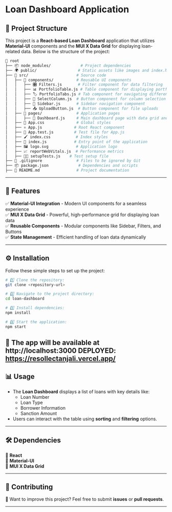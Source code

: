 # Loan Dashboard Application

## 📌 Project Structure

This project is a **React-based Loan Dashboard** application that utilizes **Material-UI** components and the **MUI X Data Grid** for displaying loan-related data. Below is the structure of the project:

```bash
📂 root
├── 📦 node_modules/             # Project dependencies
├── 🌍 public/                  # Static assets like images and index.html
├── 📁 src/                     # Source code
│   ├── 📌 components/          # Reusable UI components
│   │   ├── 🎛 Filters.js       # Filter component for data filtering
│   │   ├── 📊 PortfolioTable.js # Table component for displaying portfolio data
│   │   ├── 🏷 PortfolioTabs.js # Tab component for navigating different sections
│   │   ├── 🔢 SelectColumn.js  # Button component for column selection
│   │   ├── 🧭 Sidebar.js       # Sidebar navigation component
│   │   ├── 📤 UploadButton.js  # Button component for file uploads
│   ├── 📜 pages/               # Application pages
│   │   ├── 📂 Dashboard.js     # Main dashboard page with data grid and UI elements
│   ├── 🎨 App.css              # Global styles
│   ├── ⚛️ App.js              # Root React component
│   ├── 🧪 App.test.js         # Test file for App.js
│   ├── 🖌 index.css           # Index styles
│   ├── 🚀 index.js            # Entry point of the application
│   ├── 🖼 logo.svg            # Application logo
│   ├── 📈 reportWebVitals.js  # Performance metrics
│   ├── 🧑‍💻 setupTests.js    # Test setup file
├── 🚫 .gitignore               # Files to be ignored by Git
├── 📦 package.json             # Dependencies and scripts
├── 📖 README.md                # Project documentation
```

---

## 🚀 Features
✅ **Material-UI Integration** - Modern UI components for a seamless experience  
✅ **MUI X Data Grid** - Powerful, high-performance grid for displaying loan data  
✅ **Reusable Components** - Modular components like Sidebar, Filters, and Buttons  
✅ **State Management** - Efficient handling of loan data dynamically  

---

## ⚙️ Installation

Follow these simple steps to set up the project:

```sh
# 1️⃣ Clone the repository:
git clone <repository-url>

# 2️⃣ Navigate to the project directory:
cd loan-dashboard

# 3️⃣ Install dependencies:
npm install

# 4️⃣ Start the application:
npm start
```

🚀 The app will be available at **http://localhost:3000**
DEPLOYED: https://resollectanjali.vercel.app/
---

## 📊 Usage
- The **Loan Dashboard** displays a list of loans with key details like:
  - Loan Number
  - Loan Type
  - Borrower Information
  - Sanction Amount
- Users can interact with the table using **sorting** and **filtering** options.

---

## 🛠 Dependencies
📌 **React**  
📌 **Material-UI**  
📌 **MUI X Data Grid**  

---

## 🤝 Contributing
🚀 Want to improve this project? Feel free to submit **issues** or **pull requests**.

---



